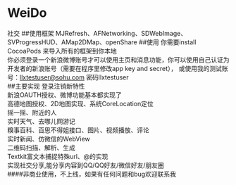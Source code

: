 # WeiDo
社交
##使用框架
MJRefresh、AFNetworking、SDWebImage、SVProgressHUD、AMap2DMap、openShare
##使用
你需要install CocoaPods 来导入所有的框架到你本地  
你必须登录一个新浪微博账号才可以使用主页和消息功能，你可以使用自己认证为开发者的新浪账号（需要在程序里修改app key and secret），    或使用我的测试账号：llxtestuser@sohu.com  密码llxtestuser  
##主要实现
  登录注销新特性   
  新浪OAUTH授权、微博功能基本都实现了  
  高德地图授权、2D地图实现、系统CoreLocation定位  
  摇一摇、附近的人  
  实时天气、去哪儿网游记  
  糗事百科、百思不得姐接口、图片、视频播放、评论  
  实时新闻、仿微信的WebView  
  二维码扫描、解析、生成  
  Textkit富文本捕捉特殊url、@的实现   
  实现社交分享,能分享内容到QQ/QQ好友/微信好友/朋友圈  
####非商业使用，不上线，如果有任何问题和bug欢迎联系我

